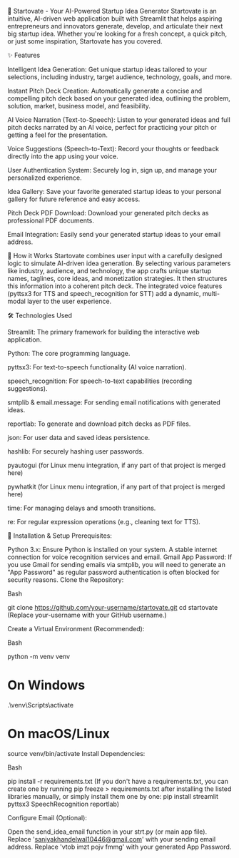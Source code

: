 🚀 Startovate - Your AI-Powered Startup Idea Generator
Startovate is an intuitive, AI-driven web application built with Streamlit that helps aspiring entrepreneurs and innovators generate, develop, and articulate their next big startup idea. Whether you're looking for a fresh concept, a quick pitch, or just some inspiration, Startovate has you covered.

✨ Features

Intelligent Idea Generation: Get unique startup ideas tailored to your selections, including industry, target audience, technology, goals, and more.

Instant Pitch Deck Creation: Automatically generate a concise and compelling pitch deck based on your generated idea, outlining the problem, solution, market, business model, and feasibility.

AI Voice Narration (Text-to-Speech): Listen to your generated ideas and full pitch decks narrated by an AI voice, perfect for practicing your pitch or getting a feel for the presentation.

Voice Suggestions (Speech-to-Text): Record your thoughts or feedback directly into the app using your voice.

User Authentication System: Securely log in, sign up, and manage your personalized experience.

Idea Gallery: Save your favorite generated startup ideas to your personal gallery for future reference and easy access.

Pitch Deck PDF Download: Download your generated pitch decks as professional PDF documents.

Email Integration: Easily send your generated startup ideas to your email address.



🧠 How it Works
Startovate combines user input with a carefully designed logic to simulate AI-driven idea generation. By selecting various parameters like industry, audience, and technology, the app crafts unique startup names, taglines, core ideas, and monetization strategies. It then structures this information into a coherent pitch deck. The integrated voice features (pyttsx3 for TTS and speech_recognition for STT) add a dynamic, multi-modal layer to the user experience.

🛠️ Technologies Used

Streamlit: The primary framework for building the interactive web application.

Python: The core programming language.

pyttsx3: For text-to-speech functionality (AI voice narration).

speech_recognition: For speech-to-text capabilities (recording suggestions).

smtplib & email.message: For sending email notifications with generated ideas.

reportlab: To generate and download pitch decks as PDF files.

json: For user data and saved ideas persistence.

hashlib: For securely hashing user passwords.

pyautogui (for Linux menu integration, if any part of that project is merged here)

pywhatkit (for Linux menu integration, if any part of that project is merged here)

time: For managing delays and smooth transitions.

re: For regular expression operations (e.g., cleaning text for TTS).



🚀 Installation & Setup
Prerequisites:

Python 3.x: Ensure Python is installed on your system.
A stable internet connection for voice recognition services and email.
Gmail App Password: If you use Gmail for sending emails via smtplib, you will need to generate an "App Password" as regular password authentication is often blocked for security reasons.
Clone the Repository:

Bash

git clone https://github.com/your-username/startovate.git
cd startovate
(Replace your-username with your GitHub username.)

Create a Virtual Environment (Recommended):

Bash

python -m venv venv
# On Windows
.\venv\Scripts\activate
# On macOS/Linux
source venv/bin/activate
Install Dependencies:

Bash

pip install -r requirements.txt
(If you don't have a requirements.txt, you can create one by running pip freeze > requirements.txt after installing the listed libraries manually, or simply install them one by one:
pip install streamlit pyttsx3 SpeechRecognition reportlab)

Configure Email (Optional):

Open the send_idea_email function in your strt.py (or main app file).
Replace 'saniyakhandelwal10446@gmail.com' with your sending email address.
Replace 'vtob imzt pojv fmmg' with your generated App Password.
